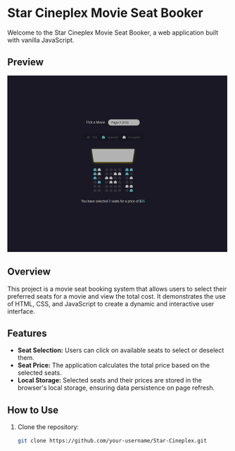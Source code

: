 # Star Cineplex Movie Seat Booker

Welcome to the Star Cineplex Movie Seat Booker, a web application built with vanilla JavaScript.

## Preview 
<img src="https://github.com/sabberrahman/Star-Cineplex/raw/main/Web%20capture_20-1-2024_93625_127.0.0.1.jpeg" alt="Preview" width="500" height="400">

## Overview

This project is a movie seat booking system that allows users to select their preferred seats for a movie and view the total cost. It demonstrates the use of HTML, CSS, and JavaScript to create a dynamic and interactive user interface.

## Features

- **Seat Selection:** Users can click on available seats to select or deselect them.
- **Seat Price:** The application calculates the total price based on the selected seats.
- **Local Storage:** Selected seats and their prices are stored in the browser's local storage, ensuring data persistence on page refresh.

## How to Use

1. Clone the repository:

   ```bash
   git clone https://github.com/your-username/Star-Cineplex.git


